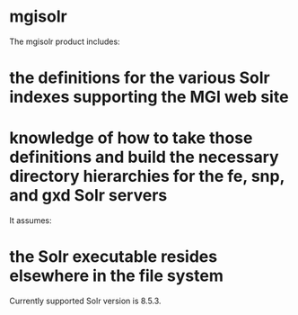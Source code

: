 # mgisolr

The mgisolr product includes:
# the definitions for the various Solr indexes supporting the MGI web site
# knowledge of how to take those definitions and build the necessary directory hierarchies for the fe, snp, and gxd Solr servers

It assumes:
# the Solr executable resides elsewhere in the file system

Currently supported Solr version is 8.5.3.
